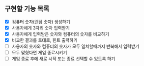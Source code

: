 ## 구현할 기능 목록
- [x] 컴퓨터 숫자(랜덤 숫자) 생성하기
- [x] 사용자에게 3자리 숫자 입력받기
- [x] 사용자에게 입력받은 숫자와 컴퓨터의 숫자를 비교하기
- [x] 비교한 결과를 토대로, 힌트 출력하기
- [ ] 사용자의 숫자와 컴퓨터의 숫자가 모두 일치할때까지 반복해서 입력받기
- [ ] 모두 맞혔다면 게임 종료시키기
- [ ] 게임 종료 후에 새로 시작 또는 종료 선택할 수 있도록 하기
